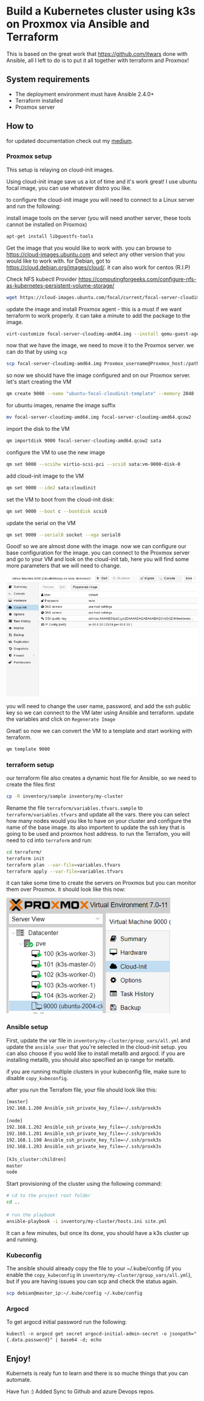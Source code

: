 # Build a Kubernetes cluster using k3s on Proxmox via Ansible and Terraform

This is based on the great work that <https://github.com/itwars> done with Ansible, all I left to do is to put it all together with terraform and Proxmox!

## System requirements

* The deployment environment must have Ansible 2.4.0+
* Terraform installed
* Proxmox server

## How to
for updated documentation check out my [medium](https://medium.com/@ssnetanel/build-a-kubernetes-cluster-using-k3s-on-proxmox-via-ansible-and-terraform-c97c7974d4a5).

### Proxmox setup

This setup is relaying on cloud-init images.

Using cloud-init image save us a lot of time and it's work great!
I use ubuntu focal image, you can use whatever distro you like.

to configure the cloud-init image you will need to connect to a Linux server and run the following:

install image tools on the server (you will need another server, these tools cannot be installed on Proxmox)

```bash
apt-get install libguestfs-tools
```

Get the image that you would like to work with.
you can browse to <https://cloud-images.ubuntu.com> and select any other version that you would like to work with.
for Debian, got to <https://cloud.debian.org/images/cloud/>.
it can also work for centos (R.I.P)

Check NFS kubectl Provider 
https://computingforgeeks.com/configure-nfs-as-kubernetes-persistent-volume-storage/

```bash
wget https://cloud-images.ubuntu.com/focal/current/focal-server-cloudimg-amd64.img
```

update the image and install Proxmox agent - this is a must if we want terraform to work properly.
it can take a minute to add the package to the image.

```bash
virt-customize focal-server-cloudimg-amd64.img --install qemu-guest-agent
```

now that we have the image, we need to move it to the Proxmox server.
we can do that by using `scp`

```bash
scp focal-server-cloudimg-amd64.img Proxmox_username@Proxmox_host:/path_on_Proxmox/focal-server-cloudimg-amd64.img
```

so now we should have the image configured and on our Proxmox server. let's start creating the VM

```bash
qm create 9000 --name "ubuntu-focal-cloudinit-template" --memory 2048 --net0 virtio,bridge=vmbr0
```

for ubuntu images, rename the image suffix

```bash
mv focal-server-cloudimg-amd64.img focal-server-cloudimg-amd64.qcow2
```

import the disk to the VM

```bash
qm importdisk 9000 focal-server-cloudimg-amd64.qcow2 sata
```

configure the VM to use the new image

```bash
qm set 9000 --scsihw virtio-scsi-pci --scsi0 sata:vm-9000-disk-0
```

add cloud-init image to the VM

```bash
qm set 9000 --ide2 sata:cloudinit
```

set the VM to boot from the cloud-init disk:

```bash
qm set 9000 --boot c --bootdisk scsi0
```

update the serial on the VM

```bash
qm set 9000 --serial0 socket --vga serial0
```

Good! so we are almost done with the image. now we can configure our base configuration for the image.
you can connect to the Proxmox server and go to your VM and look on the cloud-init tab, here you will find some more parameters that we will need to change.

![alt text](pics/gui-cloudinit-config.png)

you will need to change the user name, password, and add the ssh public key so we can connect to the VM later using Ansible and terraform.
update the variables and click on `Regenerate Image`

Great! so now we can convert the VM to a template and start working with terraform.

```bash
qm template 9000
```

### terraform setup

our terraform file also creates a dynamic host file for Ansible, so we need to create the files first

```bash
cp -R inventory/sample inventory/my-cluster
```

Rename the file `terraform/variables.tfvars.sample` to `terraform/variables.tfvars` and update all the vars.
there you can select how many nodes would you like to have on your cluster and configure the name of the base image. its also importent to update the ssh key that is going to be used and proxmox host address.
to run the Terrafom, you will need to cd into `terraform` and run:

```bash
cd terraform/
terraform init
terraform plan --var-file=variables.tfvars
terraform apply --var-file=variables.tfvars
```

it can take some time to create the servers on Proxmox but you can monitor them over Proxmox.
it should look like this now:

![alt text](pics/h0Ha98fXyO.png)

### Ansible setup

First, update the var file in `inventory/my-cluster/group_vars/all.yml` and update the ```ansible_user``` that you're selected in the cloud-init setup. you can also choose if you wold like to install metallb and argocd. if you are installing metallb, you should also specified an ip range for metallb. 

if you are running multiple clusters in your kubeconfig file, make sure to disable ```copy_kubeconfig```.

after you run the Terrafom file, your file should look like this:

```bash
[master]
192.168.1.200 Ansible_ssh_private_key_file=~/.ssh/proxk3s

[node]
192.168.1.202 Ansible_ssh_private_key_file=~/.ssh/proxk3s
192.168.1.201 Ansible_ssh_private_key_file=~/.ssh/proxk3s
192.168.1.198 Ansible_ssh_private_key_file=~/.ssh/proxk3s
192.168.1.203 Ansible_ssh_private_key_file=~/.ssh/proxk3s

[k3s_cluster:children]
master
node
```

Start provisioning of the cluster using the following command:

```bash
# cd to the project root folder
cd ..

# run the playbook
ansible-playbook -i inventory/my-cluster/hosts.ini site.yml
```

It can a few minutes, but once its done, you should have a k3s cluster up and running.

### Kubeconfig

The ansible should already copy the file to your ~/.kube/config (if you enable the ```copy_kubeconfig``` in  ```inventory/my-cluster/group_vars/all.yml```), but if you are having issues you can scp and check the status again.

```bash
scp debian@master_ip:~/.kube/config ~/.kube/config
```

### Argocd
To get argocd initial password run the following:

```
kubectl -n argocd get secret argocd-initial-admin-secret -o jsonpath="{.data.password}" | base64 -d; echo
```

## Enjoy!

Kubernets is realy fun to learn and there is so muche things that you can automate.

Have fun :)
Added Sync to Github and azure Devops repos.